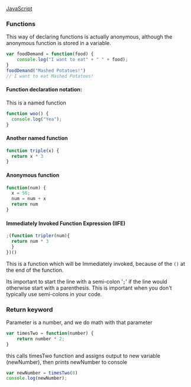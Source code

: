 [JavaScript](notes.md)

### Functions
This way of declaring functions is actually anonymous, although the anonymous function is stored in a variable.

```javascript
var foodDemand = function(food) {
    console.log("I want to eat" + " " + food);
}
foodDemand("Mashed Potatoes!")
// I want to eat Mashed Potatoes!
```
#### Function declaration notation:
This is a named function
```javascript
function woo() {
  console.log("Yea");
}
```

#### Another named function
```javascript
function triple(x) {
  return x * 3
}
```
#### Anonymous function
```javascript
function(num) {
  x = 56;
  num = num + x
  return num
}
```
#### Immediately Invoked Function Expression (IIFE)
```javascript
;(function tripler(num){
  return num * 3
  }
})()
```
This is a function which will be Immediately invoked, because of the `()` at the end of the function.

Its important to start the line with a semi-colon '`;`' if the line would otherwise start with a parenthesis. This is important when you don't typically use semi-colons in your code.

### Return keyword
Parameter is a number, and we do math with that parameter
```javascript
var timesTwo = function(number) {
    return number * 2;
}
```
this calls timesTwo function and assigns output to new variable (newNumber), then prints newNumber to console
```javascript
var newNumber = timesTwo(8)
console.log(newNumber);
```
